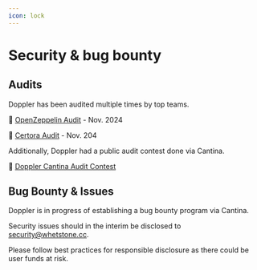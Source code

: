 ```yaml
---
icon: lock
---
```


# Security & bug bounty

## Audits

Doppler has been audited multiple times by top teams.&#x20;

:link: [OpenZeppelin Audit](https://drive.google.com/drive/folders/1cgY4UDtQ9j2v1t4XvFBraJqNCUfrdFxq?dmr=1\&ec=wgc-drive-globalnav-goto) - Nov. 2024

:link: [Certora Audit](https://drive.google.com/drive/folders/1cgY4UDtQ9j2v1t4XvFBraJqNCUfrdFxq?dmr=1\&ec=wgc-drive-globalnav-goto) - Nov. 204

Additionally, Doppler had a public audit contest done via Cantina.&#x20;

:link: [Doppler Cantina Audit Contest](https://cantina.xyz/competitions/57b00aab-8f8b-4d62-9378-41b6460ce6aa)



## Bug Bounty & Issues

Doppler is in progress of establishing a bug bounty program via Cantina.&#x20;

Security issues should in the interim be disclosed to security@whetstone.cc.&#x20;

Please follow best practices for responsible disclosure as there could be user funds at risk.

